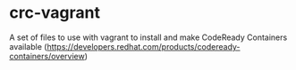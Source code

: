 # crc-vagrant
A set of files to use with vagrant to install and make CodeReady Containers available (https://developers.redhat.com/products/codeready-containers/overview)
